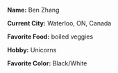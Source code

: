 **Name:** Ben Zhang

**Current City:** Waterloo, ON, Canada

**Favorite Food:** boiled veggies

**Hobby:** Unicorns

**Favorite Color:** Black/White
